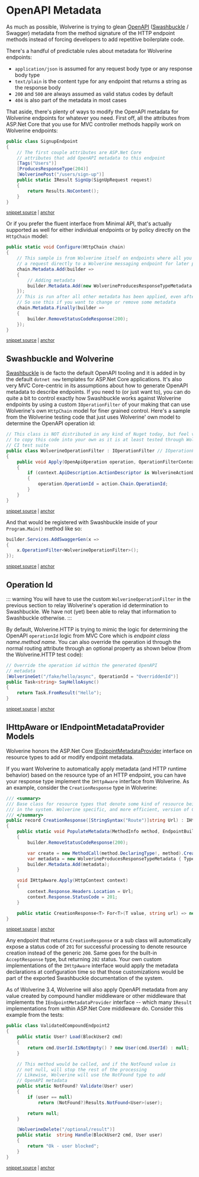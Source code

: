 # OpenAPI Metadata

As much as possible, Wolverine is trying to glean [OpenAPI](https://www.openapis.org/) ([Swashbuckle](https://learn.microsoft.com/en-us/aspnet/core/tutorials/getting-started-with-swashbuckle?view=aspnetcore-7.0&tabs=visual-studio) / Swagger) metadata from the method signature
of the HTTP endpoint methods instead of forcing developers to add repetitive boilerplate code.

There's a handful of predictable rules about metadata for Wolverine endpoints:

* `application/json` is assumed for any request body type or any response body type
* `text/plain` is the content type for any endpoint that returns a string as the response body
* `200` and `500` are always assumed as valid status codes by default
* `404` is also part of the metadata in most cases

That aside, there's plenty of ways to modify the OpenAPI metadata for Wolverine endpoints for whatever you need. First off,
all the attributes from ASP.Net Core that you use for MVC controller methods happily work on Wolverine endpoints:

<!-- snippet: sample_using_openapi_attributes -->
<a id='snippet-sample_using_openapi_attributes'></a>
```cs
public class SignupEndpoint
{
    // The first couple attributes are ASP.Net Core
    // attributes that add OpenAPI metadata to this endpoint
    [Tags("Users")]
    [ProducesResponseType(204)]
    [WolverinePost("/users/sign-up")]
    public static IResult SignUp(SignUpRequest request)
    {
        return Results.NoContent();
    }
}
```
<sup><a href='https://github.com/JasperFx/wolverine/blob/main/src/Http/WolverineWebApi/SignupEndpoint.cs#L6-L21' title='Snippet source file'>snippet source</a> | <a href='#snippet-sample_using_openapi_attributes' title='Start of snippet'>anchor</a></sup>
<!-- endSnippet -->

Or if you prefer the fluent interface from Minimal API, that's actually supported as well for either individual endpoints or by 
policy directly on the `HttpChain` model:

<!-- snippet: sample_programmatic_one_off_openapi_metadata -->
<a id='snippet-sample_programmatic_one_off_openapi_metadata'></a>
```cs
public static void Configure(HttpChain chain)
{
    // This sample is from Wolverine itself on endpoints where all you do is forward
    // a request directly to a Wolverine messaging endpoint for later processing
    chain.Metadata.Add(builder =>
    {
        // Adding metadata
        builder.Metadata.Add(new WolverineProducesResponseTypeMetadata { StatusCode = 202, Type = null });
    });
    // This is run after all other metadata has been applied, even after the wolverine built-in metadata
    // So use this if you want to change or remove some metadata
    chain.Metadata.Finally(builder =>
    {
        builder.RemoveStatusCodeResponse(200);
    });
}
```
<sup><a href='https://github.com/JasperFx/wolverine/blob/main/src/Http/Wolverine.Http/Runtime/PublishingEndpoint.cs#L15-L34' title='Snippet source file'>snippet source</a> | <a href='#snippet-sample_programmatic_one_off_openapi_metadata' title='Start of snippet'>anchor</a></sup>
<!-- endSnippet -->

## Swashbuckle and Wolverine

[Swashbuckle](https://github.com/domaindrivendev/Swashbuckle.AspNetCore) is de facto the default OpenAPI tooling and it is added in by the default `dotnet new` templates for ASP.Net Core
applications. It's also very MVC Core-centric in its assumptions about how to generate OpenAPI metadata to describe endpoints.
If you need to (or just want to), you can do quite a bit to control exactly how Swashbuckle works against
Wolverine endpoints by using a custom `IOperationFilter` of your making that can use Wolverine's own `HttpChain` model
for finer grained control. Here's a sample from the Wolverine testing code that just uses Wolverine' own model to
determine the OpenAPI operation id:

<!-- snippet: sample_WolverineOperationFilter -->
<a id='snippet-sample_wolverineoperationfilter'></a>
```cs
// This class is NOT distributed in any kind of Nuget today, but feel very free
// to copy this code into your own as it is at least tested through Wolverine's
// CI test suite
public class WolverineOperationFilter : IOperationFilter // IOperationFilter is from Swashbuckle itself
{
    public void Apply(OpenApiOperation operation, OperationFilterContext context)
    {
        if (context.ApiDescription.ActionDescriptor is WolverineActionDescriptor action)
        {
            operation.OperationId = action.Chain.OperationId;
        }
    }
}
```
<sup><a href='https://github.com/JasperFx/wolverine/blob/main/src/Http/WolverineWebApi/WolverineOperationFilter.cs#L7-L23' title='Snippet source file'>snippet source</a> | <a href='#snippet-sample_wolverineoperationfilter' title='Start of snippet'>anchor</a></sup>
<!-- endSnippet -->

And that would be registered with Swashbuckle inside of your `Program.Main()` method like so:

<!-- snippet: sample_register_custom_swashbuckle_filter -->
<a id='snippet-sample_register_custom_swashbuckle_filter'></a>
```cs
builder.Services.AddSwaggerGen(x =>
{
    x.OperationFilter<WolverineOperationFilter>();
});
```
<sup><a href='https://github.com/JasperFx/wolverine/blob/main/src/Http/WolverineWebApi/Program.cs#L42-L49' title='Snippet source file'>snippet source</a> | <a href='#snippet-sample_register_custom_swashbuckle_filter' title='Start of snippet'>anchor</a></sup>
<!-- endSnippet -->

## Operation Id

::: warning
You will have to use the custom `WolverineOperationFilter` in the previous section to relay Wolverine's operation id
determination to Swashbuckle. We have not (yet) been able to relay that information to Swashbuckle otherwise.
:::

By default, Wolverine.HTTP is trying to mimic the logic for determining the OpenAPI `operationId` logic from MVC Core which
is *endpoint class name*.*method name*. You can also override the operation id through the normal routing attribute through
an optional property as shown below (from the Wolverine.HTTP test code):

<!-- snippet: sample_override_operation_id_for_openapi -->
<a id='snippet-sample_override_operation_id_for_openapi'></a>
```cs
// Override the operation id within the generated OpenAPI
// metadata
[WolverineGet("/fake/hello/async", OperationId = "OverriddenId")]
public Task<string> SayHelloAsync()
{
    return Task.FromResult("Hello");
}
```
<sup><a href='https://github.com/JasperFx/wolverine/blob/main/src/Http/WolverineWebApi/FakeEndpoint.cs#L13-L23' title='Snippet source file'>snippet source</a> | <a href='#snippet-sample_override_operation_id_for_openapi' title='Start of snippet'>anchor</a></sup>
<!-- endSnippet -->

## IHttpAware or IEndpointMetadataProvider Models

Wolverine honors the ASP.Net Core [IEndpointMetadataProvider](https://learn.microsoft.com/en-us/dotnet/api/microsoft.aspnetcore.http.metadata.iendpointmetadataprovider?view=aspnetcore-7.0)
interface on resource types to add or modify endpoint metadata.

If you want Wolverine to automatically apply metadata (and HTTP runtime behavior) based on the resource type of 
an HTTP endpoint, you can have your response type implement the `IHttpAware` interface from Wolverine. As an example, 
consider the `CreationResponse` type in Wolverine:

<!-- snippet: sample_CreationResponse -->
<a id='snippet-sample_creationresponse'></a>
```cs
/// <summary>
/// Base class for resource types that denote some kind of resource being created
/// in the system. Wolverine specific, and more efficient, version of Created<T> from ASP.Net Core
/// </summary>
public record CreationResponse([StringSyntax("Route")]string Url) : IHttpAware
{
    public static void PopulateMetadata(MethodInfo method, EndpointBuilder builder)
    {
        builder.RemoveStatusCodeResponse(200);

        var create = new MethodCall(method.DeclaringType!, method).Creates.FirstOrDefault()?.VariableType;
        var metadata = new WolverineProducesResponseTypeMetadata { Type = create, StatusCode = 201 };
        builder.Metadata.Add(metadata);
    }

    void IHttpAware.Apply(HttpContext context)
    {
        context.Response.Headers.Location = Url;
        context.Response.StatusCode = 201;
    }

    public static CreationResponse<T> For<T>(T value, string url) => new CreationResponse<T>(url, value);
}
```
<sup><a href='https://github.com/JasperFx/wolverine/blob/main/src/Http/Wolverine.Http/IHttpAware.cs#L81-L107' title='Snippet source file'>snippet source</a> | <a href='#snippet-sample_creationresponse' title='Start of snippet'>anchor</a></sup>
<!-- endSnippet -->

Any endpoint that returns `CreationResponse` or a sub class will automatically expose a status code of `201` for successful
processing to denote resource creation instead of the generic `200`. Same goes for the built-in `AcceptResponse` type, but returning `202` status. Your own custom implementations of the `IHttpAware`
interface would apply the metadata declarations at configuration time so that those customizations would be part of the
exported Swashbuckle documentation of the system.

As of Wolverine 3.4, Wolverine will also apply OpenAPI metadata from any value created by compound handler middleware
or other middleware that implements the `IEndpointMetadataProvider` interface -- which many `IResult` implementations
from within ASP.Net Core middleware do. Consider this example from the tests:

<!-- snippet: sample_using_optional_iresult_with_openapi_metadata -->
<a id='snippet-sample_using_optional_iresult_with_openapi_metadata'></a>
```cs
public class ValidatedCompoundEndpoint2
{
    public static User? Load(BlockUser2 cmd)
    {
        return cmd.UserId.IsNotEmpty() ? new User(cmd.UserId) : null;
    }

    // This method would be called, and if the NotFound value is
    // not null, will stop the rest of the processing
    // Likewise, Wolverine will use the NotFound type to add
    // OpenAPI metadata
    public static NotFound? Validate(User? user)
    {
        if (user == null)
            return (NotFound?)Results.NotFound<User>(user);

        return null;
    }

    [WolverineDelete("/optional/result")]
    public static  string Handle(BlockUser2 cmd, User user)
    {
        return "Ok - user blocked";
    }
}
```
<sup><a href='https://github.com/JasperFx/wolverine/blob/main/src/Http/WolverineWebApi/Validation/ValidatedCompoundEndpoint.cs#L33-L61' title='Snippet source file'>snippet source</a> | <a href='#snippet-sample_using_optional_iresult_with_openapi_metadata' title='Start of snippet'>anchor</a></sup>
<!-- endSnippet -->
